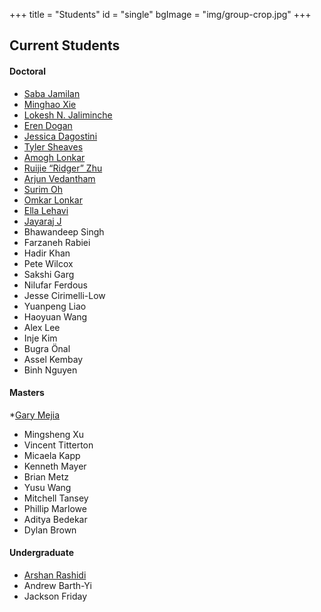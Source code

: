 +++
title = "Students"
id = "single"
bgImage = "img/group-crop.jpg"
+++

Current Students
------------------
#### Doctoral
* [Saba Jamilan](https://users.soe.ucsc.edu/~sjamilan/)
* [Minghao Xie](https://users.soe.ucsc.edu/~mhxie/)
* [Lokesh N. Jaliminche](https://users.soe.ucsc.edu/~lokeshjaliminche/)
* [Eren Dogan](https://erendn.github.io/)
* [Jessica Dagostini](https://jessdagostini.github.io/)
* [Tyler Sheaves](https://tylersheaves.com/)
* [Amogh Lonkar](https://users.soe.ucsc.edu/~alonkar/)
* [Ruijie “Ridger” Zhu](https://ruijie-zhu.github.io/)
* [Arjun Vedantham](https://arjun.vedantham.xyz)
* [Surim Oh](https://5surim.github.io/)
* [Omkar Lonkar](https://olonkar29.github.io/)
* [Ella Lehavi](https://elehavi.github.io/)
* [Jayaraj J](https://jyrj.me)
* Bhawandeep Singh
* Farzaneh Rabiei
* Hadir Khan
* Pete Wilcox
* Sakshi Garg
* Nilufar Ferdous
* Jesse Cirimelli-Low
* Yuanpeng Liao
* Haoyuan Wang
* Alex Lee
* Inje Kim
* Bugra Önal
* Assel Kembay
* Binh Nguyen

#### Masters
*[Gary Mejia](https://gmejiamtz.github.io/)
* Mingsheng Xu
* Vincent Titterton
* Micaela Kapp
* Kenneth Mayer
* Brian Metz
* Yusu Wang
* Mitchell Tansey
* Phillip Marlowe
* Aditya Bedekar
* Dylan Brown

#### Undergraduate
* [Arshan Rashidi](https://nahsra58.github.io/)
* Andrew Barth-Yi
* Jackson Friday

